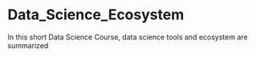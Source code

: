 # Data_Science_Ecosystem
In this short Data Science Course, data science tools and ecosystem are summarized
